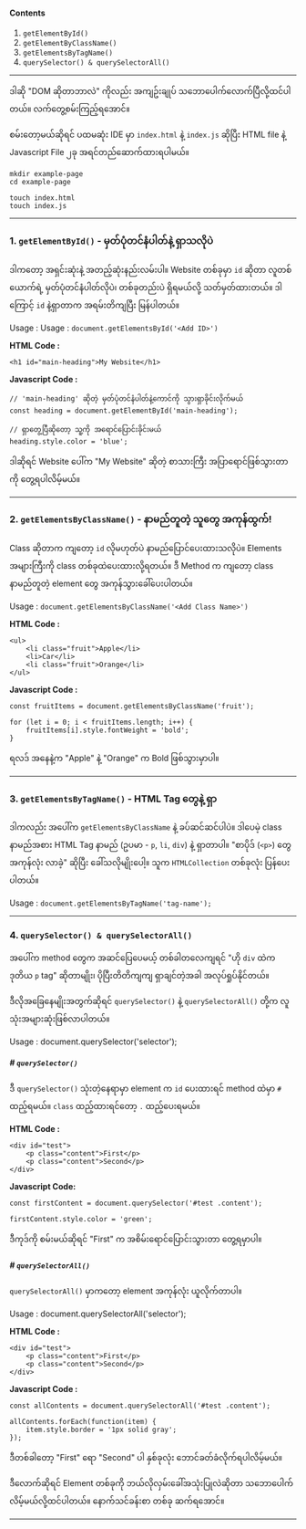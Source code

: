 
#### Contents

1. `getElementById()`
2. `getElementByClassName()`
3. `getElementsByTagName()`
4. `querySelector() & querySelectorAll()`

---

ဒါဆို "DOM ဆိုတာဘာလဲ" ကိုလည်း အကျဥ်းချုပ် သဘောပေါက်လောက်ပြီလို့ထင်ပါတယ်။ လက်တွေ့စမ်းကြည့်ရအောင်။

စမ်းတော့မယ်ဆိုရင် ပထမဆုံး IDE မှာ `index.html` နဲ့ `index.js` ဆိုပြီး HTML file နဲ့ Javascript File ၂ခု အရင်တည်ဆောက်ထားရပါမယ်။ 

```
mkdir example-page
cd example-page

touch index.html
touch index.js
```

---

### 1. `getElementById()` - မှတ်ပုံတင်နံပါတ်နဲ့ ရှာသလိုပဲ

ဒါကတော့ အရှင်းဆုံးနဲ့ အတည့်ဆုံးနည်းလမ်းပါ။ Website တစ်ခုမှာ `id` ဆိုတာ လူတစ်ယောက်ရဲ့ မှတ်ပုံတင်နံပါတ်လိုပဲ၊ တစ်ခုတည်းပဲ ရှိရမယ်လို့ သတ်မှတ်ထားတယ်။ ဒါကြောင့် `id` နဲ့ရှာတာက အရမ်းတိကျပြီး မြန်ပါတယ်။

Usage : Usage : `document.getElementsById('<Add ID>')`

**HTML Code :**

```
<h1 id="main-heading">My Website</h1>
```

**Javascript Code :**

```
// 'main-heading' ဆိုတဲ့ မှတ်ပုံတင်နံပါတ်နဲ့ကောင်ကို သွားရှာခိုင်းလိုက်မယ် 
const heading = document.getElementById('main-heading'); 

// ရှာတွေ့ပြီဆိုတော့ သူ့ကို အရောင်ပြောင်းခိုင်းမယ် 
heading.style.color = 'blue';
```

ဒါဆိုရင် Website ပေါ်က "My Website" ဆိုတဲ့ စာသားကြီး အပြာရောင်ဖြစ်သွားတာကို တွေ့ရပါလိမ့်မယ်။

---

### 2. `getElementsByClassName()` - နာမည်တူတဲ့ သူတွေ အကုန်ထွက်!

Class ဆိုတာက ကျတော့ `id` လိုမဟုတ်ပဲ နာမည်ပြောင်ပေးထားသလိုပဲ။ Elements အများကြီးကို class တစ်ခုထဲပေးထားလို့ရတယ်။ ဒီ Method က ကျတော့ class နာမည်တူတဲ့ element တွေ အကုန်သွားခေါ်ပေးပါတယ်။

Usage : `document.getElementsByClassName('<Add Class Name>')`

**HTML Code :**

```
<ul>
    <li class="fruit">Apple</li>
    <li>Car</li>
    <li class="fruit">Orange</li>
</ul>
```

**Javascript Code :**

```
const fruitItems = document.getElementsByClassName('fruit');

for (let i = 0; i < fruitItems.length; i++) {
    fruitItems[i].style.fontWeight = 'bold';
}
```

ရလဒ် အနေနဲ့က "Apple" နဲ့ "Orange" က Bold ဖြစ်သွားမှာပါ။ 

---

### 3. `getElementsByTagName()` - HTML Tag တွေနဲ့ ရှာ

ဒါကလည်း အပေါ်က `getElementsByClassName` နဲ့ ခပ်ဆင်ဆင်ပါပဲ။ ဒါပေမဲ့ class နာမည်အစား HTML Tag နာမည် (ဥပမာ - `p`, `li`, `div`) နဲ့ ရှာတာပါ။ "စာပိုဒ် (`<p>`) တွေအကုန်လုံး လာခဲ့" ဆိုပြီး ခေါ်သလိုမျိုးပေါ့။ သူက `HTMLCollection` တစ်ခုလုံး ပြန်ပေးပါတယ်။

Usage : `document.getElementsByTagName('tag-name');`

---

### 4. `querySelector() & querySelectorAll()`

အပေါ်က method တွေက အဆင်ပြေပေမယ့် တစ်ခါတလေကျရင် "ဟို `div` ထဲက ဒုတိယ `p` tag" ဆိုတာမျိုး၊ ပိုပြီးတိတိကျကျ ရှာချင်တဲ့အခါ အလုပ်ရှုပ်နိုင်တယ်။

ဒီလိုအခြေနေမျိုးအတွက်ဆိုရင် `querySelector()` နဲ့ `querySelectorAll()` တို့က လူသုံးအများဆုံးဖြစ်လာပါတယ်။

Usage : document.querySelector('selector');

##### # `querySelector()`

ဒီ `querySelector()` သုံးတဲ့နေရာမှာ element က `id` ပေးထားရင် method ထဲမှာ `#` ထည့်ရမယ်။ `class` ထည့်ထားရင်တော့ `.` ထည့်ပေးရမယ်။

**HTML Code :**

```
<div id="test">
    <p class="content">First</p>
    <p class="content">Second</p>
</div>
```

**Javascript Code:**

```
const firstContent = document.querySelector('#test .content');

firstContent.style.color = 'green';
```

ဒီကုဒ်ကို စမ်းမယ်ဆိုရင် "First" က အစိမ်းရောင်ပြောင်းသွားတာ တွေ့ရမှာပါ။

##### # `querySelectorAll()`

`querySelectorAll()` မှာကတော့ element အကုန်လုံး ယူလိုက်တာပါ။ 

Usage : document.querySelectorAll('selector');

**HTML Code :**

```
<div id="test">
    <p class="content">First</p>
    <p class="content">Second</p>
</div>
```

**Javascript Code :**

```
const allContents = document.querySelectorAll('#test .content'); 

allContents.forEach(function(item) { 
    item.style.border = '1px solid gray';
});
```

ဒီတစ်ခါတော့ "First" ရော "Second" ပါ နှစ်ခုလုံး ဘောင်ခတ်ခံလိုက်ရပါလိမ့်မယ်။

ဒီလောက်ဆိုရင် Element တစ်ခုကို ဘယ်လိုလှမ်းခေါ်အသုံးပြုလဲဆိုတာ သဘောပေါက်လိမ့်မယ်လို့ထင်ပါတယ်။ နောက်သင်ခန်းစာ တစ်ခု ဆက်ရအောင်။

---
